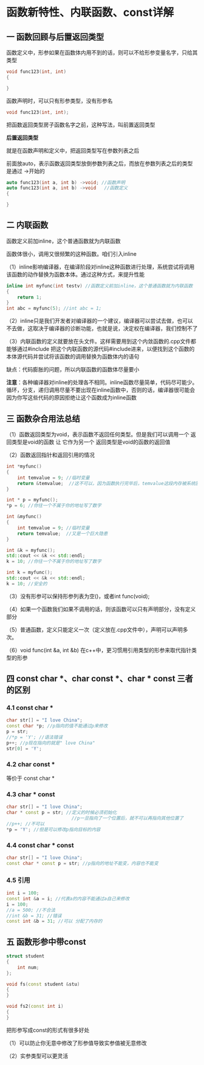 # 函数新特性、内联函数、const详解

## 一 函数回顾与后置返回类型

函数定义中，形参如果在函数体内用不到的话，则可以不给形参变量名字，只给其类型

```c++
void func123(int, int) 
{

}
```

函数声明时，可以只有形参类型，没有形参名

```c++
void func123(int, int);
```

把函数返回类型房子函数名字之前，这种写法，叫前置返回类型

**后置返回类型**

就是在函数声明和定义中，把返回类型写在参数列表之后

前面放auto，表示函数返回类型放倒参数列表之后，而放在参数列表之后的类型是通过 ->开始的 

```c++
auto func123(int a, int b) ->void; //函数声明
auto func123(int a, int b) ->void	//函数定义
{

}
```

## 二 内联函数

函数定义前加inline，这个普通函数就为内联函数

函数体很小，调用又很频繁的这种函数。咱们引入inline

（1）inline影响编译器，在编译阶段对inline这种函数进行处理，系统尝试将调用该函数的动作替换为函数本体。通过这种方式，来提升性能

```c++
inline int myfunc(int testv) //函数定义前加inline，这个普通函数就为内联函数
{
	return 1;
}
int abc = myfunc(5); //int abc = 1;
```

（2）inline只是我们开发者对编译器的一个建议，编译器可以尝试去做，也可以不去做，这取决于编译器的诊断功能，也就是说，决定权在编译器，我们控制不了

（3）内联函数的定义就要放在头文件。这样需要用到这个内敛函数的.cpp文件都能够通过#include 把这个内联函数的源代码#include进来，以便找到这个函数的本体源代码并尝试将该函数的调用替换为函数体内的语句

缺点：代码膨胀的问题，所以内联函数的函数体尽量要小

**注意**：各种编译器对inline的处理各不相同。inline函数尽量简单，代码尽可能少。循环，分支，递归调用尽量不要出现在inline函数中，否则的话，编译器很可能会因为你写这些代码的原因拒绝让这个函数成为inline函数

## 三 函数杂合用法总结

（1）函数返回类型为void，表示函数不返回任何类型。但是我们可以调用一个 返回类型是void的函数 让 它作为另一个 返回类型是void的函数的返回值

（2）函数返回指针和返回引用的情况

```c++
int *myfunc()
{
	int temvalue = 9; //临时变量
	return &temvalue;  //这不可以，因为函数执行完毕后，temvalue这段内存被系统回收，你不能够再使用
}

int * p = myfunc();
*p = 6; //你往一个不属于你的地址写了数字
```

```c++
int &myfunc()
{
	int temvalue = 9; //临时变量
	return temvalue;  //又是一个巨大隐患
}

int &k = myfunc();
std::cout << &k << std::endl;
k = 10; //你往一个不属于你的地址写了数字

int k = myfunc();
std::cout << &k << std::endl;
k = 10; //安全的
```

（3）没有形参可以保持形参列表为空()，或者int func(void);

（4）如果一个函数我们如果不调用的话，则该函数可以只有声明部分，没有定义部分

（5）普通函数，定义只能定义一次（定义放在.cpp文件中），声明可以声明多次。

（6）void func(int &a, int &b) 在c++中，更习惯用引用类型的形参来取代指针类型的形参

## 四 const char *、char const *、char * const 三者的区别

### 4.1 const char *

```c++
char str[] = "I love China";
const char *p; //p指向的值不能通过p来修改
p = str;
//*p = 'Y'; //语法错误
p++; //p现在指向的就是" love China"
str[0] = 'Y';
```

### 4.2 char const *

等价于 const char *

### 4.3 char * const

```c++
char str[] = "I love China";
char * const p = str; //定义的时候必须初始化
						//p一旦指向了一个位置后，就不可以再指向其他位置了
//p++; //不可以
*p = 'Y'; //但是可以修改p指向目标的内容
```

### 4.4 const char * const

```c++
char str[] = "I love China";
const char * const p = str; //p指向的地址不能变，内容也不能变
```

### 4.5 引用

```c++
int i = 100;
const int &a = i; //代表a的内容不能通过a自己来修改
i = 100;
//a = 500; //不合法
//int &b = 31; //错误
const int &b = 31; //可以 分配了内存的
```

## 五 函数形参中带const

```c++
struct student
{
	int num;
};

void fs(const student &stu)
{
}

void fs2(const int i)
{
}
```

把形参写成const的形式有很多好处

（1）可以防止你无意中修改了形参值导致实参值被无意修改

（2）实参类型可以更灵活

